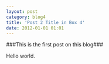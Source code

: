 ```yaml
---
layout: post
category: blog4
title: 'Post 2 Title in Box 4'
date: 2012-01-01 01:01
---
```

###This is the first post on this blog###

Hello world.


